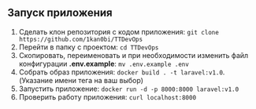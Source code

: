 ## Запуск приложения
1. Сделать клон репозитория с кодом приложения: ``git clone https://github.com/1kan0bi/TTDevOps`` 
2. Перейти в папку с проектом: ``cd TTDevOps`` 
3. Скопировать, переименовать и при необходимости изменить файл конфигурации **.env.example**: ``mv .env.example .env``
3. Собрать образ приложения: ``docker build . -t laravel:v1.0``. (Указание имени тега на ваш выбор)
4. Запустить приложение: ``docker run -d -p 8000:8000 laravel:v1.0``
5. Проверить работу приложения: ``curl localhost:8000``


